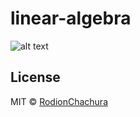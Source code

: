 # linear-algebra
> 

![alt text](https://cdn-images-1.medium.com/max/800/1*4yaaTk2eqnmn19nyorh-HA.png)

## License

MIT © [RodionChachura](https://geekrodion.com)